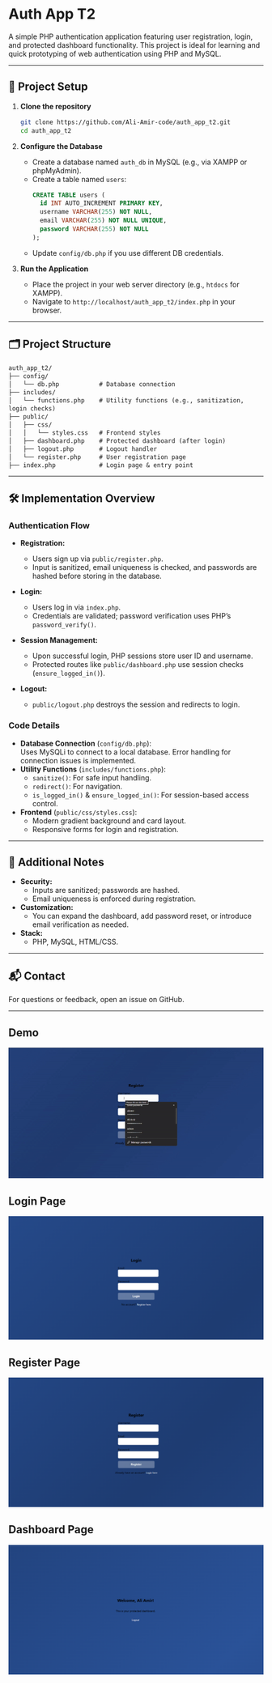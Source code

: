 # Auth App T2

A simple PHP authentication application featuring user registration, login, and protected dashboard functionality. This project is ideal for learning and quick prototyping of web authentication using PHP and MySQL.

---

## 🚀 Project Setup

1. **Clone the repository**
    ```bash
    git clone https://github.com/Ali-Amir-code/auth_app_t2.git
    cd auth_app_t2
    ```

2. **Configure the Database**
    - Create a database named `auth_db` in MySQL (e.g., via XAMPP or phpMyAdmin).
    - Create a table named `users`:
      ```sql
      CREATE TABLE users (
        id INT AUTO_INCREMENT PRIMARY KEY,
        username VARCHAR(255) NOT NULL,
        email VARCHAR(255) NOT NULL UNIQUE,
        password VARCHAR(255) NOT NULL
      );
      ```
    - Update `config/db.php` if you use different DB credentials.

3. **Run the Application**
    - Place the project in your web server directory (e.g., `htdocs` for XAMPP).
    - Navigate to `http://localhost/auth_app_t2/index.php` in your browser.

---

## 🗂️ Project Structure

```
auth_app_t2/
├── config/
│   └── db.php           # Database connection
├── includes/
│   └── functions.php    # Utility functions (e.g., sanitization, login checks)
├── public/
│   ├── css/
│   │   └── styles.css   # Frontend styles
│   ├── dashboard.php    # Protected dashboard (after login)
│   ├── logout.php       # Logout handler
│   └── register.php     # User registration page
├── index.php            # Login page & entry point
```

---

## 🛠️ Implementation Overview

### **Authentication Flow**
- **Registration:**  
  - Users sign up via `public/register.php`.  
  - Input is sanitized, email uniqueness is checked, and passwords are hashed before storing in the database.

- **Login:**  
  - Users log in via `index.php`.
  - Credentials are validated; password verification uses PHP’s `password_verify()`.

- **Session Management:**  
  - Upon successful login, PHP sessions store user ID and username.
  - Protected routes like `public/dashboard.php` use session checks (`ensure_logged_in()`).

- **Logout:**  
  - `public/logout.php` destroys the session and redirects to login.

### **Code Details**
- **Database Connection** (`config/db.php`):  
  Uses MySQLi to connect to a local database. Error handling for connection issues is implemented.
- **Utility Functions** (`includes/functions.php`):  
  - `sanitize()`: For safe input handling.
  - `redirect()`: For navigation.
  - `is_logged_in()` & `ensure_logged_in()`: For session-based access control.
- **Frontend** (`public/css/styles.css`):  
  - Modern gradient background and card layout.
  - Responsive forms for login and registration.

---

## 📝 Additional Notes

- **Security:**  
  - Inputs are sanitized; passwords are hashed.
  - Email uniqueness is enforced during registration.
- **Customization:**  
  - You can expand the dashboard, add password reset, or introduce email verification as needed.
- **Stack:**  
  - PHP, MySQL, HTML/CSS.

---

## 📬 Contact

For questions or feedback, open an issue on GitHub.

---

## Demo
![Live Demo](t2_demo.gif)

## Login Page
![Login Page](t2_login.png)

## Register Page
![Register Page](t2_register.png)

## Dashboard Page
![Dashboard Page](t2_dashboard.png)
